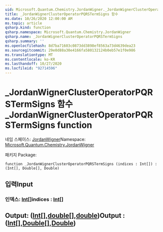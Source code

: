 ```yaml
---
uid: Microsoft.Quantum.Chemistry.JordanWigner._JordanWignerClusterOperatorPQRSTermSigns
title: _JordanWignerClusterOperatorPQRSTermSigns 함수
ms.date: 10/26/2020 12:00:00 AM
ms.topic: article
qsharp.kind: function
qsharp.namespace: Microsoft.Quantum.Chemistry.JordanWigner
qsharp.name: _JordanWignerClusterOperatorPQRSTermSigns
qsharp.summary: ''
ms.openlocfilehash: 8d7ba71603c0873dd3898ef8563a73d4639dea23
ms.sourcegitcommit: 29e0d88a30e4166fa580132124b0eb57e1f0e986
ms.translationtype: MT
ms.contentlocale: ko-KR
ms.lasthandoff: 10/27/2020
ms.locfileid: "92714596"
---
```

# <a name="_jordanwignerclusteroperatorpqrstermsigns-function"></a><span data-ttu-id="a718e-102">_JordanWignerClusterOperatorPQRSTermSigns 함수</span><span class="sxs-lookup"><span data-stu-id="a718e-102">_JordanWignerClusterOperatorPQRSTermSigns function</span></span>

<span data-ttu-id="a718e-103">네임 스페이스: [JordanWigner](xref:Microsoft.Quantum.Chemistry.JordanWigner)</span><span class="sxs-lookup"><span data-stu-id="a718e-103">Namespace: [Microsoft.Quantum.Chemistry.JordanWigner](xref:Microsoft.Quantum.Chemistry.JordanWigner)</span></span>

<span data-ttu-id="a718e-104">패키지 [](https://nuget.org/packages/)</span><span class="sxs-lookup"><span data-stu-id="a718e-104">Package: [](https://nuget.org/packages/)</span></span>




```qsharp
function _JordanWignerClusterOperatorPQRSTermSigns (indices : Int[]) : (Int[], Double[], Double)
```


## <a name="input"></a><span data-ttu-id="a718e-105">입력</span><span class="sxs-lookup"><span data-stu-id="a718e-105">Input</span></span>

### <a name="indices--int"></a><span data-ttu-id="a718e-106">인덱스: [Int](xref:microsoft.quantum.lang-ref.int)[]</span><span class="sxs-lookup"><span data-stu-id="a718e-106">indices : [Int](xref:microsoft.quantum.lang-ref.int)[]</span></span>





## <a name="output--intdoubledouble"></a><span data-ttu-id="a718e-107">Output: ([Int](xref:microsoft.quantum.lang-ref.int)[],[double](xref:microsoft.quantum.lang-ref.double)[],[double](xref:microsoft.quantum.lang-ref.double))</span><span class="sxs-lookup"><span data-stu-id="a718e-107">Output : ([Int](xref:microsoft.quantum.lang-ref.int)[],[Double](xref:microsoft.quantum.lang-ref.double)[],[Double](xref:microsoft.quantum.lang-ref.double))</span></span>


